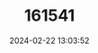 ---
title: "161541"
category: "Urotrygon reticulata"
draft: false
date: 2024-02-22 13:03:52
languages:
  Spanish; Castilian: ["Raya Redonda Reticulada"]
  English: ["Reticulate Round Ray"]
---